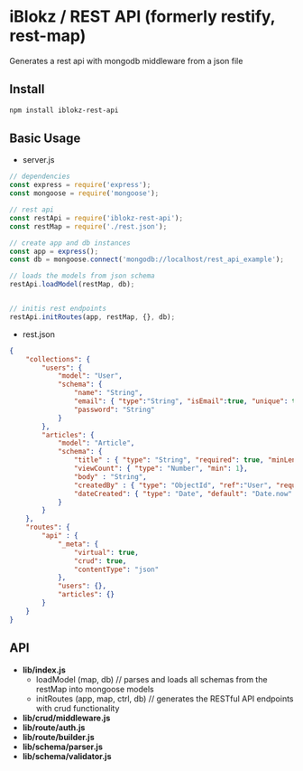 # iBlokz / REST API (formerly restify, rest-map)
Generates a rest api with mongodb middleware from a json file

## Install
```sh
npm install iblokz-rest-api
```

## Basic Usage
- server.js
```js
// dependencies
const express = require('express');
const mongoose = require('mongoose');

// rest api
const restApi = require('iblokz-rest-api');
const restMap = require('./rest.json');

// create app and db instances
const app = express();
const db = mongoose.connect('mongodb://localhost/rest_api_example');

// loads the models from json schema
restApi.loadModel(restMap, db);


// initis rest endpoints
restApi.initRoutes(app, restMap, {}, db);

```

- rest.json
```json
{
	"collections": {
		"users": {
			"model": "User",
			"schema": {
				"name": "String",
				"email": { "type":"String", "isEmail":true, "unique": true},
				"password": "String"
			}
		},
		"articles": {
			"model": "Article",
			"schema": {
				"title" : { "type": "String", "required": true, "minLength": 1, "maxLength": 5, "unique": true },
				"viewCount": { "type": "Number", "min": 1},
				"body" : "String",
				"createdBy" : { "type": "ObjectId", "ref":"User", "required": false},
				"dateCreated": { "type": "Date", "default": "Date.now" }
			}
		}
	},
	"routes": {
		"api" : {
			"_meta": {
				"virtual": true,
				"crud": true,
				"contentType": "json"
			},
			"users": {},
			"articles": {}
		}
	}
}
```

## API
- **lib/index.js**
	- loadModel (map, db) // parses and loads all schemas from the restMap into mongoose models
	- initRoutes (app, map, ctrl, db) // generates the RESTful API endpoints with crud functionality
- **lib/crud/middleware.js**
- **lib/route/auth.js**
- **lib/route/builder.js**
- **lib/schema/parser.js**
- **lib/schema/validator.js**
